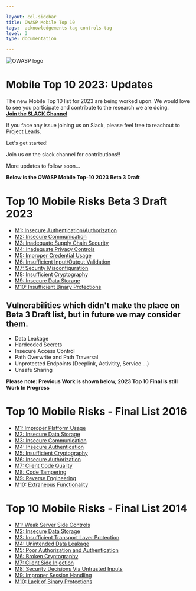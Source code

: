 ```yaml
---

layout: col-sidebar
title: OWASP Mobile Top 10
tags:  acknowledgements-tag controls-tag
level: 3
type: documentation

---
```

![OWASP logo](https://owasp.org/assets/images/logo.png)

# Mobile Top 10 2023: Updates

The new Mobile Top 10 list for 2023 are being worked upon. We would love to see you participate and contribute to the research we are doing.<br>
<b>[Join the SLACK Channel](https://app.slack.com/client/T04T40NHX/C02L2BNTBLP)</b><br>

If you face any issue joining us on Slack, please feel free to reachout to Project Leads.

Let's get started!

Join us on the slack channel for contributions!!

More updates to follow soon...

<b> Below is the OWASP Mobile Top-10 2023 Beta 3 Draft </b>

# Top 10 Mobile Risks Beta 3 Draft 2023
- [M1: Insecure Authentication/Authorization](2023-risks/m1-insecure-authentication-authorization.md)
- [M2: Insecure Communication](2023-risks/m2-insecure-communication.md)
- [M3: Inadequate Supply Chain Security](2023-risks/m3-inadequate-supply-chain-security.md)
- [M4: Inadequate Privacy Controls](2023-risks/m4-inadequate-privacy-controls.md)
- [M5: Improper Credential Usage](2023-risks/m5-improper-credential-usage.md)
- [M6: Insufficient Input/Output Validation](2023-risks/m6-insufficient-input-output-validation.md)
- [M7: Security Misconfiguration](m7-security-misconfiguration)
- [M8: Insufficient Cryptography](m8-insufficient-cryptography)
- [M9: Insecure Data Storage](2023-risks/m9-insecure-data-storage.md)
- [M10: Insufficient Binary Protections](2023-risks/m10-insufficient-binary-protection.md)

## Vulnerabilities which didn't make the place on Beta 3 Draft list, but in future we may consider them.

* Data Leakage
* Hardcoded Secrets
* Insecure Access Control
* Path Overwrite and Path Traversal
* Unprotected Endpoints (Deeplink, Activitity, Service ...)
* Unsafe Sharing

<b> Please note: Previous Work is shown below, 2023 Top 10 Final is still Work In Progress </b>


# Top 10 Mobile Risks - Final List 2016

- [M1: Improper Platform Usage](2016-risks/m1-improper-platform-usage)
- [M2: Insecure Data Storage](2016-risks/m2-insecure-data-storage)
- [M3: Insecure Communication](2016-risks/m3-insecure-communication)
- [M4: Insecure Authentication](2016-risks/m4-insecure-authentication)
- [M5: Insufficient Cryptography](2016-risks/m5-insufficient-cryptography)
- [M6: Insecure Authorization](2016-risks/m6-insecure-authorization)
- [M7: Client Code Quality](2016-risks/m7-client-code-quality)
- [M8: Code Tampering](2016-risks/m8-code-tampering)
- [M9: Reverse Engineering](2016-risks/m9-reverse-engineering)
- [M10: Extraneous Functionality](2016-risks/m10-extraneous-functionality)

# Top 10 Mobile Risks - Final List 2014

- [M1: Weak Server Side Controls](2014-risks/m1-weak-server-side-controls)
- [M2: Insecure Data Storage](2014-risks/m2-insecure-data-storage)
- [M3: Insufficient Transport Layer Protection](2014-risks/m3-insufficient-transport-layer-protection)
- [M4: Unintended Data Leakage](2014-risks/m4-unintended-data-leakage)
- [M5: Poor Authorization and Authentication](2014-risks/m5-poor-authorization-and-authentication)
- [M6: Broken Cryptography](2014-risks/m6-broken-cryptography)
- [M7: Client Side Injection](2014-risks/m7-client-side-injection)
- [M8: Security Decisions Via Untrusted Inputs](2014-risks/m8-security-decisions-via-untrusted-inputs)
- [M9: Improper Session Handling](2014-risks/m9-improper-session-handling)
- [M10: Lack of Binary Protections](2014-risks/m10-lack-of-binary-protections)
